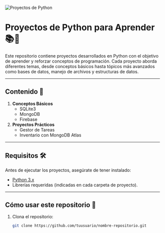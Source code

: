 ![Proyectos de Python](https://via.placeholder.com/1200x400.png?text=Proyectos+de+Python)  

# Proyectos de Python para Aprender 📚🐍

Este repositorio contiene proyectos desarrollados en Python con el objetivo de aprender y reforzar conceptos de programación. Cada proyecto aborda diferentes temas, desde conceptos básicos hasta tópicos más avanzados como bases de datos, manejo de archivos y estructuras de datos.

---

## Contenido 📂

1. **Conceptos Básicos**
   - SQLite3
   - MongoDB
   - Firebase
2. **Proyectos Prácticos**
   - Gestor de Tareas
   - Inventario con MongoDB Atlas

---

## Requisitos 🛠️

Antes de ejecutar los proyectos, asegúrate de tener instalado:
- [Python 3.x](https://www.python.org/downloads/)
- Librerías requeridas (indicadas en cada carpeta de proyecto).

---

## Cómo usar este repositorio 🚀

1. Clona el repositorio:
   ```bash
   git clone https://github.com/tuusuario/nombre-repositorio.git
